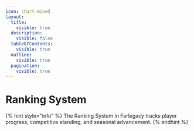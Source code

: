 ```yaml
---
icon: chart-mixed
layout:
  title:
    visible: true
  description:
    visible: false
  tableOfContents:
    visible: true
  outline:
    visible: true
  pagination:
    visible: true
---
```


# Ranking System

{% hint style="info" %}
The Ranking System in Farlegacy tracks player progress, competitive standing, and seasonal advancement.
{% endhint %}

